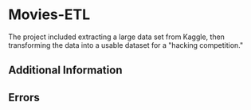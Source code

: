 # Movies-ETL
The project included extracting a large data set from Kaggle, then transforming the data into a usable dataset for a "hacking competition."

## Additional Information 

## Errors